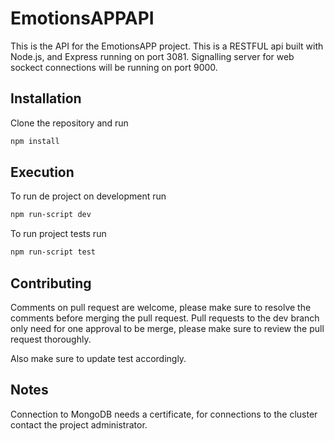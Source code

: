 # EmotionsAPPAPI

This is the API for the EmotionsAPP project. This is a RESTFUL api built with Node.js, and Express running on port 3081. 
Signalling server for web sockect connections will be running on port 9000.

## Installation 

Clone the repository and run 
```bash
npm install 
```

## Execution 

To run de project on development run 
```bash
npm run-script dev
```

To run project tests run 
```bash
npm run-script test
```

## Contributing

Comments on pull request are welcome, please make sure to resolve the comments before merging the pull request. 
Pull requests to the dev branch only need for one approval to be merge, please make sure to review the pull request thoroughly.

Also make sure to update test accordingly.

## Notes 

Connection to MongoDB needs a certificate, for connections to the cluster contact the project administrator. 

